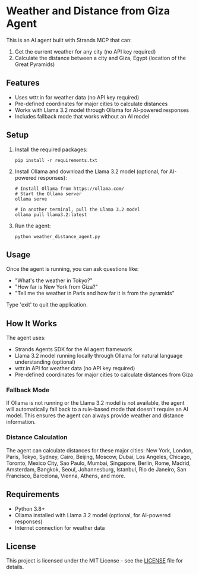 # Weather and Distance from Giza Agent

This is an AI agent built with Strands MCP that can:
1. Get the current weather for any city (no API key required)
2. Calculate the distance between a city and Giza, Egypt (location of the Great Pyramids)

## Features

- Uses wttr.in for weather data (no API key required)
- Pre-defined coordinates for major cities to calculate distances
- Works with Llama 3.2 model through Ollama for AI-powered responses
- Includes fallback mode that works without an AI model

## Setup

1. Install the required packages:
   ```
   pip install -r requirements.txt
   ```

2. Install Ollama and download the Llama 3.2 model (optional, for AI-powered responses):
   ```
   # Install Ollama from https://ollama.com/
   # Start the Ollama server
   ollama serve
   
   # In another terminal, pull the Llama 3.2 model
   ollama pull llama3.2:latest
   ```

3. Run the agent:
   ```
   python weather_distance_agent.py
   ```

## Usage

Once the agent is running, you can ask questions like:
- "What's the weather in Tokyo?"
- "How far is New York from Giza?"
- "Tell me the weather in Paris and how far it is from the pyramids"

Type 'exit' to quit the application.

## How It Works

The agent uses:
- Strands Agents SDK for the AI agent framework
- Llama 3.2 model running locally through Ollama for natural language understanding (optional)
- wttr.in API for weather data (no API key required)
- Pre-defined coordinates for major cities to calculate distances from Giza

### Fallback Mode

If Ollama is not running or the Llama 3.2 model is not available, the agent will automatically fall back to a rule-based mode that doesn't require an AI model. This ensures the agent can always provide weather and distance information.

### Distance Calculation

The agent can calculate distances for these major cities:
New York, London, Paris, Tokyo, Sydney, Cairo, Beijing, Moscow, Dubai, Los Angeles, Chicago, Toronto, Mexico City, Sao Paulo, Mumbai, Singapore, Berlin, Rome, Madrid, Amsterdam, Bangkok, Seoul, Johannesburg, Istanbul, Rio de Janeiro, San Francisco, Barcelona, Vienna, Athens, and more.

## Requirements

- Python 3.8+
- Ollama installed with Llama 3.2 model (optional, for AI-powered responses)
- Internet connection for weather data

## License

This project is licensed under the MIT License - see the [LICENSE](LICENSE) file for details.

